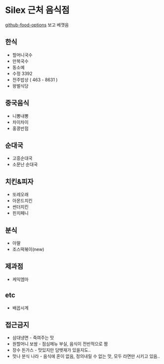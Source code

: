 Silex 근처 음식점
=================

[github-food-options](https://github.com/bleikamp/github-food-options) 보고 베꼇음

한식
----

* 할머니국수
* 만복국수
* 동소예
* 수정 3392
* 전주밥상 ( 463 - 8631 )
* 왕벌식당

중국음식
--------

* 니뽕내뽕
* 차이차이
* 홍콩반점

순대국
------

* 고흥순대국
* 소문난 순대국


치킨&피자
--------

* 또레오래
* 아몬드치킨
* 썬더치킨
* 핀치페니

분식
----

* 아딸
* 조스떡볶이(new)

제과점
-------

* 케익엠마

etc
---

* 배꼽시계

접근금지
-------

* 삼대냉면 - 죽여주는 맛
* 원할머니 보쌈 - 점심메뉴 부실, 음식이 전반적으로 짬
* 장수 돈가스 - 맛있지만 담뱃재가 있을지도..
* 맛나 분식 나라 - 음식에 혼이 없음, 정의내릴 수 없는 맛, 모두 라면만 시키고 있음..
